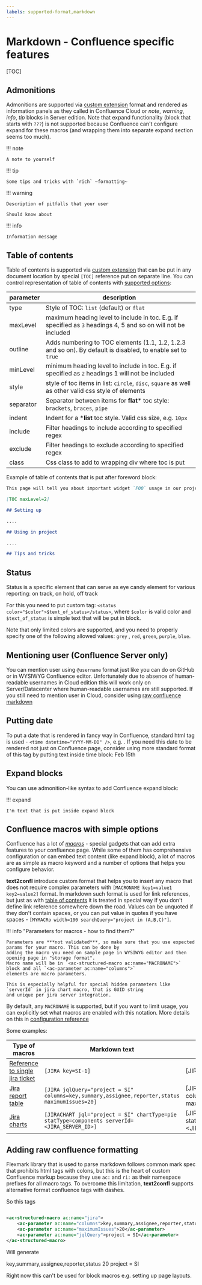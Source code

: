 ```yaml
---
labels: supported-format,markdown
---
```


# Markdown - Confluence specific features

[TOC]

## Admonitions

Admonitions are supported via [custom extension](https://github.com/vsch/flexmark-java/wiki/Admonition-Extension) format
and rendered as information panels as they called in Confluence Cloud or _note_, _warning_, _info_, _tip_ blocks in
Server edition. Note that expand functionality (block that starts with `???`) is not supported because Confluence can't
configure expand for these macros (and wrapping them into separate expand section seems too much).

!!! note

    A note to yourself

!!! tip

    Some tips and tricks with `rich` ~formatting~

!!! warning

    Description of pitfalls that your user
    
    Should know about

!!! info

    Information message

## Table of contents

Table of contents is supported
via [custom extension](https://github.com/vsch/flexmark-java/wiki/Table-of-Contents-Extension) that can be put in any
document location by special `[TOC]` reference put on separate line. You can control representation of table of contents
with [supported options](https://confluence.atlassian.com/doc/table-of-contents-macro-182682099.html):

| parameter | description                                                                                                    |
|-----------|----------------------------------------------------------------------------------------------------------------|
| type      | Style of TOC: `list` (default) or `flat`                                                                       |
| maxLevel  | maximum heading level to include in toc. E.g. if specified as `3` headings 4, 5 and so on will not be included |
| outline   | Adds numbering to TOC elements (1.1, 1.2, 1.2.3 and so on). By default is disabled, to enable set to `true`    |
| minLevel  | minimum heading level to include in toc. E.g. if specified as `2` headings 1 will not be included              |
| style     | style of toc items in list: `circle`, `disc`, `square` as well as other valid css style of elements            |
| separator | Separator between items for **flat*** toc style: `brackets`, `braces`, `pipe`                                  |
| indent    | Indent for a ***list** toc style. Valid css size, e.g. `10px`                                                  |
| include   | Filter headings to include according to specified regex                                                        |
| exclude   | Filter headings to exclude according to specified regex                                                        |
| class     | Css class to add to wrapping div where toc is put                                                              |

Example of table of contents that is put after foreword block:

```markdown
This page will tell you about important widget `FOO` usage in our project

[TOC maxLevel=2]

## Setting up

....

## Using in project

....

## Tips and tricks
```

## Status

Status is a specific element that can serve as eye candy element for various reporting:
<status color="green">on track</status>, <status color="grey">on hold</status>, <status color="red">off track</status>

For this you need to put custom tag: `<status color="$color">$text_of_status</status>`, where `$color` is valid color
and `$text_of_status` is simple text that will be put in block.

Note that only limited colors are supported, and you need to properly specify one of the following allowed
values: `grey`
, `red`, `green`, `purple`, `blue`.

## Mentioning user (Confluence Server only)

You can mention user using `@username` format just like you can do on GitHub or in WYSIWYG Confluence editor.
Unfortunately due to absence of human-readable usernames in Cloud edition this will work only on Server/Datacenter where
human-readable usernames are still supported. If you still need to mention user in Cloud, consider
using [raw confluence markdown](#adding-raw-confluence-formatting)

## Putting date

To put a date that is rendered in fancy way in Confluence, standard html tag is used - `<time datetime="YYYY-MM-DD" />`,
e.g. <time datetime="2022-02-15" />. If you need this date to be rendered not just on Confluence page, consider using
more standard format of this tag by putting text inside time block: <time datetime="2022-02-15">Feb 15th</time>

## Expand blocks

You can use admonition-like syntax to add Confluence expand block:

!!! expand

    I'm text that is put inside expand block

## Confluence macros with simple options

Confluence has a lot of [*macros*](https://confluence.atlassian.com/doc/macros-139387.html) - special gadgets that can
add extra features to your confluence page. While some of them has comprehensive configuration or can embed text
content (like expand block), a lot of macros are as simple as macro keyword and a number of options that helps you
configure behavior.

**text2confl** introduce custom format that helps you to insert any macro that does not require complex parameters with
`[MACRONAME key1=value1 key2=value2]` format. In markdown such format is used for link references, but just as
with [table of contents](#table-of-contents) it is treated in special way if you don't define link reference somewhere
down the road. Values can be unquoted if they don't contain spaces, or you can put value in quotes if you have spaces -
`[MYMACRo width=100 searchQuery="project in (A,B,C)"]`.

!!! info "Parameters for macros - how to find them?"

    Parameters are ***not validated***, so make sure that you use expected params for your macro. This can be done by 
    adding the macro you need on sample page in WYSIWYG editor and then opening page in "storage format".
    Macro name will be in `<ac-structured-macro ac:name="MACRONAME">` block and all `<ac-parameter ac:name="columns">`
    elements are macro parameters.
    
    This is especially helpful for special hidden parameters like `serverId` in jira chart macro, that is GUID string
    and unique per jira server integration.

By default, any `MACRONAME` is supported, but if you want to limit usage, you can explicitly set what macros are enabled
with this notation. More details on this in [configuration reference](../../configuration-reference.md)

Some examples:

| Type of macros                                | Markdown text                                                                                  | Result                                                                                      |
|-----------------------------------------------|------------------------------------------------------------------------------------------------|---------------------------------------------------------------------------------------------|
| [Reference to single jira ticket][JIRA_MACRO] | `[JIRA key=SI-1]`                                                                              | [JIRA key=SI-1]                                                                             |
| [Jira report table][JIRA_MACRO_TABLE]         | `[JIRA jqlQuery="project = SI" columns=key,summary,assignee,reporter,status maximumIssues=20]` | [JIRA jqlQuery="project = SI" columns=key,summary,assignee,reporter,status maximumIssues=5] |
| [Jira charts][JIRA_CHART]                     | `[JIRACHART jql="project = SI" chartType=pie statType=components serverId=<JIRA_SERVER_ID>]`   | [JIRACHART jql="project = SI" chartType=pie statType=components serverId=<JIRA_SERVER_ID>]  |

## Adding raw confluence formatting

Flexmark library that is used to parse markdown follows common mark spec that prohibits html tags with colons, but this
is the heart of custom Confluence markup because they use `ac:` and `ri:` as their namespace prefixes for all macro
tags.
To overcome this limitation, **text2confl** supports alternative format confluence tags with dashes.

So this tags

```xml

<ac-structured-macro ac:name="jira">
    <ac-parameter ac:name="columns">key,summary,assignee,reporter,status</ac-parameter>
    <ac-parameter ac:name="maximumIssues">20</ac-parameter>
    <ac-parameter ac:name="jqlQuery">project = SI</ac-parameter>
</ac-structured-macro>
```

Will generate

<ac-structured-macro ac:name="jira">
<ac-parameter ac:name="columns">key,summary,assignee,reporter,status</ac-parameter>
<ac-parameter ac:name="maximumIssues">20</ac-parameter>
<ac-parameter ac:name="jqlQuery">project = SI</ac-parameter>
</ac-structured-macro>

Right now this can't be used for block macros e.g. setting up page layouts.

[JIRA_MACRO]: https://confluence.atlassian.com/doc/jira-issues-macro-139380.html#JiraIssuesMacro-Displayingasingleissue,orselectedissues

[JIRA_MACRO_TABLE]: https://confluence.atlassian.com/doc/jira-issues-macro-139380.html#JiraIssuesMacro-DisplayingissuesviaaJiraQueryLanguage(JQL)search

[JIRA_CHART]: https://confluence.atlassian.com/doc/jira-chart-macro-427623467.html